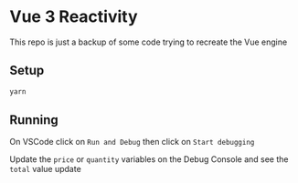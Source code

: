 # Vue 3 Reactivity

This repo is just a backup of some code trying to recreate the Vue engine

## Setup

```sh
yarn
```

## Running

On VSCode click on `Run and Debug` then click on `Start debugging`

Update the `price` or `quantity` variables on the Debug Console and see the `total` value update
